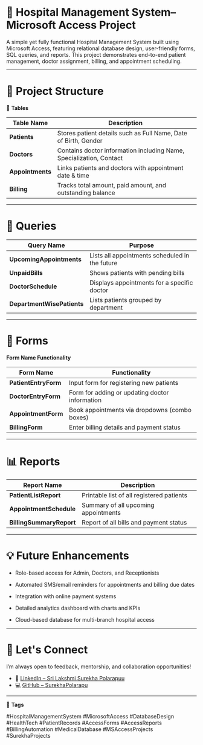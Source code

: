# 💉 **Hospital Management System**– Microsoft Access Project

A simple yet fully functional Hospital Management System built using Microsoft Access, featuring relational database design, user-friendly forms, SQL queries, and reports.
This project demonstrates end-to-end patient management, doctor assignment, billing, and appointment scheduling.

---

# 📂 **Project Structure**

🧾 **Tables**

| **Table Name**   | **Description**                                                     |
| ---------------- | ------------------------------------------------------------------- |
| **Patients**     | Stores patient details such as Full Name, Date of Birth, Gender     |
| **Doctors**      | Contains doctor information including Name, Specialization, Contact |
| **Appointments** | Links patients and doctors with appointment date & time             |
| **Billing**      | Tracks total amount, paid amount, and outstanding balance           |

--- 

# 🧮 **Queries**

| **Query Name**             | **Purpose**                                    |
| -------------------------- | ---------------------------------------------- |
| **UpcomingAppointments**   | Lists all appointments scheduled in the future |
| **UnpaidBills**            | Shows patients with pending bills              |
| **DoctorSchedule**         | Displays appointments for a specific doctor    |
| **DepartmentWisePatients** | Lists patients grouped by department           |

--- 

# 📝 **Forms**

**Form Name	Functionality**

| **Form Name**        | **Functionality**                              |
| -------------------- | ---------------------------------------------- |
| **PatientEntryForm** | Input form for registering new patients        |
| **DoctorEntryForm**  | Form for adding or updating doctor information |
| **AppointmentForm**  | Book appointments via dropdowns (combo boxes)  |
| **BillingForm**      | Enter billing details and payment status       |

---

# 📊 **Reports**

| **Report Name**          | **Description**                           |
| ------------------------ | ----------------------------------------- |
| **PatientListReport**    | Printable list of all registered patients |
| **AppointmentSchedule**  | Summary of all upcoming appointments      |
| **BillingSummaryReport** | Report of all bills and payment status    |

---

# 💡 **Future Enhancements**

- Role-based access for Admin, Doctors, and Receptionists

- Automated SMS/email reminders for appointments and billing due dates

- Integration with online payment systems

- Detailed analytics dashboard with charts and KPIs

- Cloud-based database for multi-branch hospital access

---

# 🤝 **Let's Connect**

I’m always open to feedback, mentorship, and collaboration opportunities!

- 🔗 [LinkedIn – Sri Lakshmi Surekha Polarapuu](https://www.linkedin.com/in/sri-lakshmi-surekha-polarapu-735b34226/)
- 💻 [GitHub –  SurekhaPolarapu](https://github.com/Surekhapolarapu)

---

🔖 **Tags**

#HospitalManagementSystem #MicrosoftAccess #DatabaseDesign #HealthTech #PatientRecords #AccessForms #AccessReports #BillingAutomation #MedicalDatabase #MSAccessProjects #SurekhaProjects

